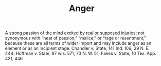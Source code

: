 ---
title: Anger
letter: A
permalink: "/definitions/anger.html"
body: A strong passion of the mind excited by real or supposed injuries; not synonymous
  with “heat of passion,” “malice,” or “rage or resentment,” because these are all
  terms of wider lmport and may lnclude anger as an element or as an incipient stage.
  Chandler v. State, 141 Ind. 106, 39 N. E. 444; Hoffman v. State, 97 wis. 571, 73
  N. W. 51; Fanes v. State, 10 Tex. App. 421, 446
published_at: '2018-07-07'
layout: post
---
